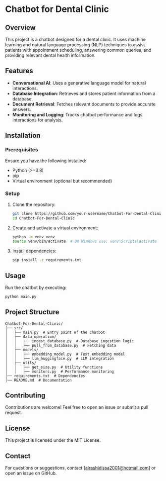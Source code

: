 # Chatbot for Dental Clinic

## Overview

This project is a chatbot designed for a dental clinic. It uses machine learning and natural language processing (NLP) techniques to assist patients with appointment scheduling, answering common queries, and providing relevant dental health information.

## Features

- **Conversational AI**: Uses a generative language model for natural interactions.
- **Database Integration**: Retrieves and stores patient information from a database.
- **Document Retrieval**: Fetches relevant documents to provide accurate answers.
- **Monitoring and Logging**: Tracks chatbot performance and logs interactions for analysis.

## Installation

### Prerequisites

Ensure you have the following installed:

- Python (>=3.8)
- pip
- Virtual environment (optional but recommended)

### Setup

1. Clone the repository:
   ```bash
   git clone https://github.com/your-username/Chatbot-For-Dental-Clinic.git
   cd Chatbot-For-Dental-Clinic
   ```
2. Create and activate a virtual environment:
   ```bash
   python -m venv venv
   source venv/bin/activate  # On Windows use: venv\Scripts\activate
   ```
3. Install dependencies:
   ```bash
   pip install -r requirements.txt
   ```

## Usage

Run the chatbot by executing:

```bash
python main.py
```

## Project Structure

```
Chatbot-For-Dental-Clinic/
│── src/
│   ├── main.py  # Entry point of the chatbot
│   ├── data_operation/
│   │   ├── ingest_database.py  # Database ingestion logic
│   │   ├── pull_from_database.py  # Fetching data
│   ├── models/
│   │   ├── embedding_model.py  # Text embedding model
│   │   ├── llm_huggingface.py  # LLM integration
│   ├── utils/
│   │   ├── get_size.py  # Utility functions
│   │   ├── monitors.py  # Performance monitoring
│── requirements.txt  # Dependencies
│── README.md  # Documentation
```

## Contributing

Contributions are welcome! Feel free to open an issue or submit a pull request.

## License

This project is licensed under the MIT License.

## Contact

For questions or suggestions, contact [alrashidissa2001@hotmail.com] or open an issue on GitHub.



